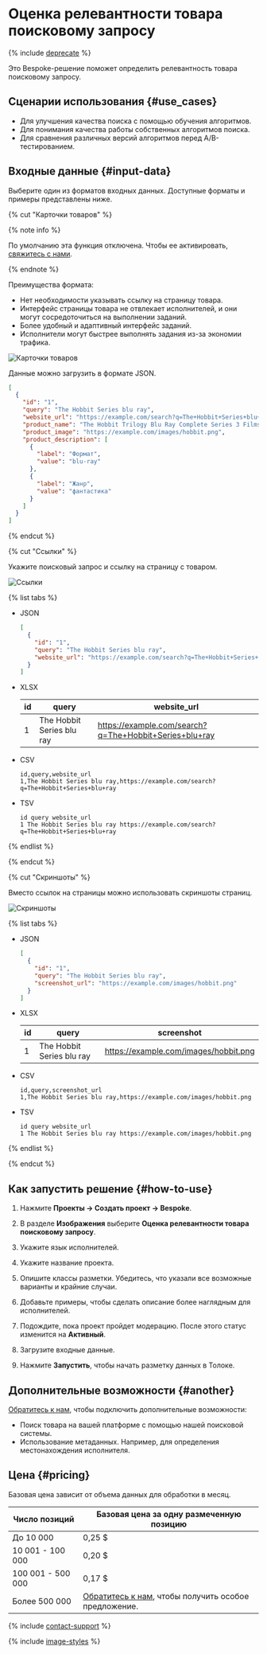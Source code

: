 # Оценка релевантности товара поисковому запросу

{% include [deprecate](../../_includes/deprecate.md) %}

Это Bespoke-решение поможет определить релевантность товара поисковому запросу.

## Сценарии использования {#use_cases}

- Для улучшения качества поиска с помощью обучения алгоритмов.
- Для понимания качества работы собственных алгоритмов поиска.
- Для сравнения различных версий алгоритмов перед A/B-тестированием.

## Входные данные {#input-data}

Выберите один из форматов входных данных. Доступные форматы и примеры представлены ниже.

{% cut "Карточки товаров" %}

{% note info %}

По умолчанию эта функция отключена. Чтобы ее активировать, [свяжитесь с нами](support.md).

{% endnote %}

Преимущества формата:

- Нет необходимости указывать ссылку на страницу товара.
- Интерфейс страницы товара не отвлекает исполнителей, и они могут сосредоточиться на выполнении заданий.
- Более удобный и адаптивный интерфейс заданий.
- Исполнители могут быстрее выполнять задания из-за экономии трафика.

![Карточки товаров](../_images/product-search-relevance/interface-card.png)

Данные можно загрузить в формате JSON.

```json
[
  {
    "id": "1",
    "query": "The Hobbit Series blu ray",
    "website_url": "https://example.com/search?q=The+Hobbit+Series+blu+ray",
    "product_name": "The Hobbit Trilogy Blu Ray Complete Series 3 Films Full Box Set",
    "product_image": "https://example.com/images/hobbit.png",
    "product_description": [
      {
        "label": "Формат",
        "value": "blu-ray"
      },
      {
        "label": "Жанр",
        "value": "фантастика"
      }
    ]
  }
]
```

{% endcut %}

{% cut "Ссылки" %}

Укажите поисковый запрос и ссылку на страницу с товаром.

![Ссылки](../_images/product-search-relevance/interface-link.png)

{% list tabs %}

- JSON

  ```json
  [
    {
      "id": "1",
      "query": "The Hobbit Series blu ray",
      "website_url": "https://example.com/search?q=The+Hobbit+Series+blu+ray"
    }
  ]
  ```

- XLSX

  id | query | website_url
  -- | ----- | -----------
  1 | The Hobbit Series blu ray | https://example.com/search?q=The+Hobbit+Series+blu+ray

- CSV

  ```
  id,query,website_url
  1,The Hobbit Series blu ray,https://example.com/search?q=The+Hobbit+Series+blu+ray
  ```

- TSV

  ```
  id query website_url
  1 The Hobbit Series blu ray https://example.com/search?q=The+Hobbit+Series+blu+ray
  ```

{% endlist %}

{% endcut %}

{% cut "Скриншоты" %}

Вместо ссылок на страницы можно использовать скриншоты страниц.

![Скриншоты](../_images/product-search-relevance/interface-screen.png)

{% list tabs %}

- JSON

  ```json
  [
    {
      "id": "1",
      "query": "The Hobbit Series blu ray",
      "screenshot_url": "https://example.com/images/hobbit.png"
    }
  ]
  ```

- XLSX

  id | query | screenshot
  -- | ----- | ----------
  1 | The Hobbit Series blu ray | https://example.com/images/hobbit.png

- CSV

  ```
  id,query,screenshot_url
  1,The Hobbit Series blu ray,https://example.com/images/hobbit.png
  ```

- TSV

  ```
  id query website_url
  1 The Hobbit Series blu ray https://example.com/images/hobbit.png
  ```

{% endlist %}

{% endcut %}

## Как запустить решение {#how-to-use}

1. Нажмите **Проекты → Создать проект → Bespoke**.

1. В разделе **Изображения** выберите **Оценка релевантности товара поисковому запросу**.

1. Укажите язык исполнителей.

1. Укажите название проекта.

1. Опишите классы разметки. Убедитесь, что указали все возможные варианты и крайние случаи.

1. Добавьте примеры, чтобы сделать описание более наглядным для исполнителей.

1. Подождите, пока проект пройдет модерацию. После этого статус изменится на **Активный**.

1. Загрузите входные данные.

1. Нажмите **Запустить**, чтобы начать разметку данных в Толоке.

## Дополнительные возможности {#another}

[Обратитесь к нам](support.md), чтобы подключить дополнительные возможности:

- Поиск товара на вашей платформе с помощью нашей поисковой системы.
- Использование метаданных. Например, для определения местонахождения исполнителя.

## Цена {#pricing}

Базовая цена зависит от объема данных для обработки в месяц.

Число позиций | Базовая цена за одну размеченную позицию
---------- | ---------------------------
До 10 000 | 0,25 $
10 001 - 100 000 | 0,20 $
100 001 - 500 000 | 0,17 $
Более 500 000 | [Обратитесь к нам](support.md), чтобы получить особое предложение.

{% include [contact-support](../_includes/contact-support.md) %}

{% include [image-styles](../../../_includes/image-styles-internal.md) %}